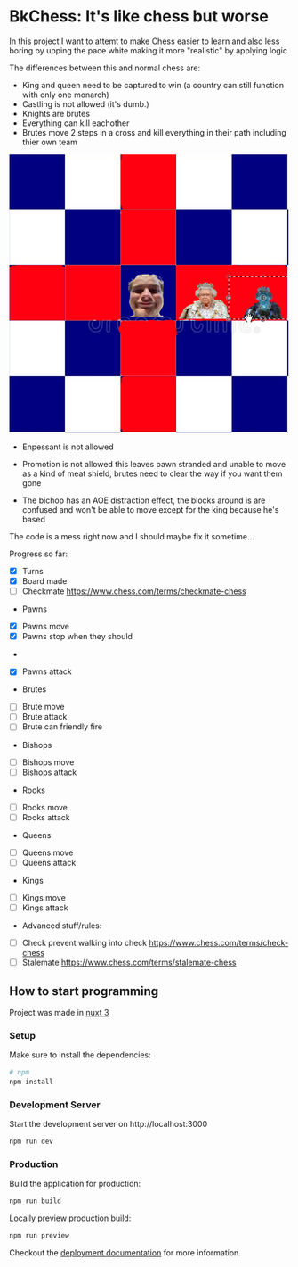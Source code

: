 # BkChess: It's like chess but worse

In this project I want to attemt to make Chess easier to learn and also less boring by upping the pace
white making it more "realistic" by applying logic

The differences between this and normal chess are:
- King and queen need to be captured to win (a country can still function with only one monarch)
- Castling is not allowed (it's dumb.)
- Knights are brutes
- Everything can kill eachother
- Brutes move 2 steps in a cross and kill everything in their path including thier own team

![Brute movement](bruteMovement.png)

- Enpessant is not allowed
- Promotion is not allowed this leaves pawn stranded and unable to move as a kind of meat shield, brutes need to clear the way if you want them gone

- The bichop has an AOE distraction effect, the blocks around is are confused and won't be able to move except for the king because he's based

The code is a mess right now and I should maybe fix it sometime...

Progress so far:
- [x] Turns
- [x] Board made
- [ ] Checkmate https://www.chess.com/terms/checkmate-chess

- Pawns
- [x] Pawns move
- [x] Pawns stop when they should
- 
- [x] Pawns attack

- Brutes
- [ ] Brute move
- [ ] Brute attack
- [ ] Brute can friendly fire

- Bishops
- [ ] Bishops move
- [ ] Bishops attack

- Rooks
- [ ] Rooks move
- [ ] Rooks attack

- Queens
- [ ] Queens move
- [ ] Queens attack

- Kings
- [ ] Kings move
- [ ] Kings attack

- Advanced stuff/rules:
- [ ] Check prevent walking into check https://www.chess.com/terms/check-chess  
- [ ] Stalemate  https://www.chess.com/terms/stalemate-chess

## How to start programming

Project was made in [nuxt 3](https://v3.nuxtjs.org)

### Setup

Make sure to install the dependencies:

```bash
# npm
npm install
```

### Development Server

Start the development server on http://localhost:3000

```bash
npm run dev
```

### Production

Build the application for production:

```bash
npm run build
```

Locally preview production build:

```bash
npm run preview
```

Checkout the [deployment documentation](https://v3.nuxtjs.org/guide/deploy/presets) for more information.
